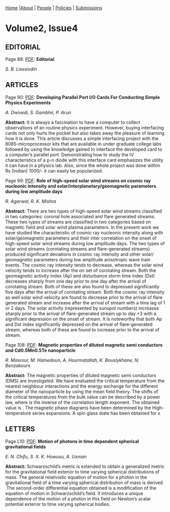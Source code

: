 [Home](index.md) |[About](about.md) | [People](people.md) | [Policies](policies.md) | [Submissions](submissions.md) 

# Volume2, Issue4

## EDITORIAL
Page 88: [PDF](pdfs/2-4-editorial.pdf): **Editorial**

*S. B. Lisesivdin*


## ARTICLES
Page 90: [PDF](pdfs/2-4-dwivedi.pdf): **Developing Parallel Port I/O Cards For Conducting Simple Physics Experiments**

*A. Dwivedi, S. Gambhir, P. Arun*

**Abstract:** It is always a fascination to have a computer to collect observations of an routine physics experiment. However, buying interfacing cards not only hurts the pocket but also takes away the pleasure of learning how it is done. This article discusses a simple interfacing project with the 8085-microprocessor kits that are available in under graduate college labs followed by using the knowledge gained to interface the developed card to a computer’s parallel port. Demonstrating how to study the IV characteristics of a p-n diode with this interface card emphasizes the utility it can have in a physics lab. Also, since the whole project was done within Rs (Indian) 1000/- it can easily be popularized.


Page 99: [PDF](pdfs/2-4-agarwal.pdf): **Role of high-speed solar wind streams on cosmic ray nucleonic intensity and solar/interplanetary/geomagnetic parameters during low amplitude days**

*R. Agarwal, R. K. Mishra*

**Abstract:** There are two types of high-speed solar wind streams classified in two categories: coronal hole associated and flare generated streams. These two types of streams are classified in two categories based on magnetic field and solar wind plasma parameters. In the present work we have studied the characteristic of cosmic ray nucleonic intensity along with solar/geomagnetic parameters and their inter correlation on the onset of high-speed solar wind streams during low amplitude days. The two types of solar wind streams (corotating streams and flare-generated streams) produced significant deviations in cosmic ray intensity and other solar/ geomagnetic parameters during low amplitude anisotropic wave train events. The cosmic ray intensity tends to decrease, whereas the solar wind velocity tends to increase after the on set of corotating stream. Both the geomagnetic activity index (Ap) and disturbance storm time index (Dst) decreases sharply from one day prior to one day after the arrival of corotating stream. Both of these are also found to depressed significantly five days after the arrival of corotating stream. Both the cosmic ray intensity as well solar wind velocity are found to decrease prior to the arrival of flare generated stream and increase after the arrival of stream with a time lag of 1 or 2 days. The solar activity (represented by sunspot numbers) increases sharply prior to the arrival of flare-generated stream up to day +3 with a significant depression on the onset of stream. It is noteworthy that both Ap and Dst index significantly depressed on the arrival of flare-generated stream, whereas both of these are found to increase prior to the arrival of stream.


Page 108: [PDF](pdfs/2-4-masrour.pdf): **Magnetic properties of diluted magnetic semi conductors and Cd0.5Mn0.5Te nanoparticle**

*R. Masrour, M. Hamedoun, A. Hourmatallah, K. Bouslykhane, N. Benzakours*

**Abstract:** The magnetic properties of diluted magnetic semi conductors (DMS) are investigated. We have evaluated the critical temperature from the nearest neighbour interactions and the energy exchange for the different diameter of the nanoparticle by using the mean field theory. The shifts of the critical temperatures from the bulk value can be described by a power law, where is the inverse of the correlation length exponent. The obtained value is . The magnetic phase diagrams have been determined by the High-temperature series expansions. A spin glass state has been obtained for x


## LETTERS
Page L10: [PDF](pdfs/2-4-chifu.pdf): **Motion of photons in time dependent spherical gravitational fields**

*E. N. Chifu, S. X. K. Howusu, A. Usman*

**Abstract:** Schwarzschild’s metric is extended to obtain a generalized metric for the gravitational field exterior to time varying spherical distributions of mass. The general relativistic equation of motion for a photon in the gravitational field of a time varying spherical distribution of mass is derived .The second-order differential equation obtained is a modification of the equation of motion in Schwarzschild’s field. It introduces a unique dependence of the motion of a photon in this field on Newton’s scalar potential exterior to time varying spherical bodies.

